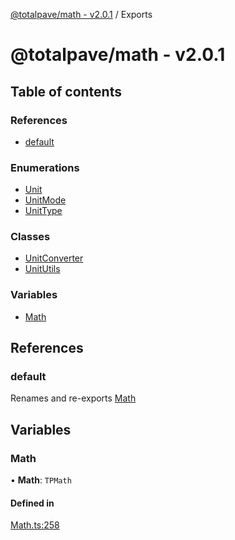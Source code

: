 [@totalpave/math - v2.0.1](README.md) / Exports

# @totalpave/math - v2.0.1

## Table of contents

### References

- [default](modules.md#default)

### Enumerations

- [Unit](enums/Unit.md)
- [UnitMode](enums/UnitMode.md)
- [UnitType](enums/UnitType.md)

### Classes

- [UnitConverter](classes/UnitConverter.md)
- [UnitUtils](classes/UnitUtils.md)

### Variables

- [Math](modules.md#math)

## References

### default

Renames and re-exports [Math](modules.md#math)

## Variables

### Math

• **Math**: `TPMath`

#### Defined in

[Math.ts:258](https://github.com/totalpave/math/blob/d8ed3af/src/Math.ts#L258)
